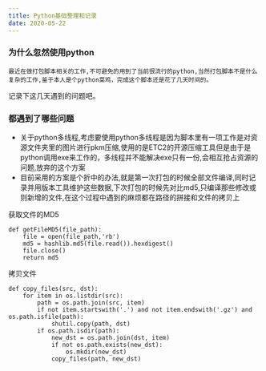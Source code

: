 ```yaml
---
title: Python基础整理和记录
date: 2020-05-22
---
```


### 为什么忽然使用python 
	最近在做打包脚本相关的工作,不可避免的用到了当前很流行的python,当然打包脚本不是什么复杂的工作,鉴于本人是个python菜鸡，完成这个脚本还是花了几天时间的。
记录下这几天遇到的问题吧。

### 都遇到了哪些问题
- 关于python多线程,考虑要使用python多线程是因为脚本里有一项工作是对资源文件夹里的图片进行pkm压缩,使用的是ETC2的开源压缩工具但是由于是python调用exe来工作的，多线程并不能解决exe只有一份,会相互抢占资源的问题,放弃的这个方案
- 目前采用的方案是个折中的办法,就是第一次打包的时候全部文件编译,同时记录并用版本工具维护这些数据,下次打包的时候先对比md5,只编译那些修改或则新增的文件,在这个过程中遇到的麻烦都在路径的拼接和文件的拷贝上

获取文件的MD5
```
def getFileMD5(file_path):
    file = open(file_path,'rb')
    md5 = hashlib.md5(file.read()).hexdigest()
    file.close()
    return md5
```
拷贝文件
```
def copy_files(src, dst):
    for item in os.listdir(src):
        path = os.path.join(src, item)
        if not item.startswith('.') and not item.endswith('.gz') and os.path.isfile(path):
            shutil.copy(path, dst)
        if os.path.isdir(path):
            new_dst = os.path.join(dst, item)
            if not os.path.exists(new_dst):
                os.mkdir(new_dst)
            copy_files(path, new_dst)
```
